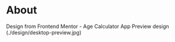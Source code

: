 # About 

Design from Frontend Mentor - Age Calculator App
Preview design (./design/desktop-preview.jpg)